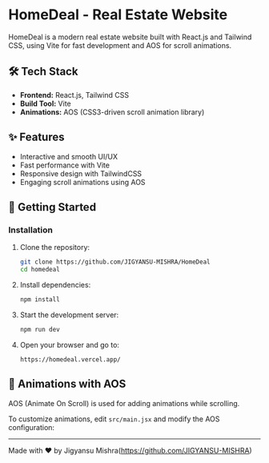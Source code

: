 # HomeDeal - Real Estate Website

HomeDeal is a modern real estate website built with React.js and Tailwind CSS, using Vite for fast development and AOS for scroll animations.

## 🛠 Tech Stack

- **Frontend:** React.js, Tailwind CSS
- **Build Tool:** Vite
- **Animations:** AOS (CSS3-driven scroll animation library)

## ✨ Features

- Interactive and smooth UI/UX
- Fast performance with Vite
- Responsive design with TailwindCSS
- Engaging scroll animations using AOS

## 🚀 Getting Started


### Installation

1. Clone the repository:
   ```bash
   git clone https://github.com/JIGYANSU-MISHRA/HomeDeal
   cd homedeal
   ```

2. Install dependencies:
   ```bash
   npm install
   ```

3. Start the development server:
   ```bash
   npm run dev
   ```

4. Open your browser and go to:
   ```
   https://homedeal.vercel.app/
   ```

## 🎨 Animations with AOS

AOS (Animate On Scroll) is used for adding animations while scrolling.

To customize animations, edit `src/main.jsx` and modify the AOS configuration:


---

Made with ❤️ by Jigyansu Mishra(https://github.com/JIGYANSU-MISHRA)
